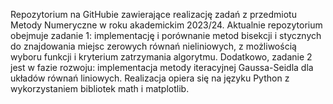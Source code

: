 Repozytorium na GitHubie zawierające realizację zadań z przedmiotu Metody Numeryczne w roku akademickim 2023/24. Aktualnie repozytorium obejmuje zadanie 1: implementację i porównanie metod bisekcji i stycznych do znajdowania miejsc zerowych równań nieliniowych, z możliwością wyboru funkcji i kryterium zatrzymania algorytmu. Dodatkowo, zadanie 2 jest w fazie rozwoju: implementacja metody iteracyjnej Gaussa-Seidla dla układów równań liniowych. Realizacja opiera się na języku Python z wykorzystaniem bibliotek math i matplotlib.
